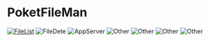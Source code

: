 PoketFileMan
===============

[![FileList]([1.jpg](https://github.com/HanDingTechX/PoketFileMan/blob/d070ee4af2e230bb138f49ef84f289f5b56aea87/1.png))](https://github.com/HanDingTechX/PoketFileMan/blob/d070ee4af2e230bb138f49ef84f289f5b56aea87/1.png)
![FileDete]([2.jpg](https://github.com/HanDingTechX/PoketFileMan/blob/d070ee4af2e230bb138f49ef84f289f5b56aea87/2.png))
![AppServer]([3.jpg](https://github.com/HanDingTechX/PoketFileMan/blob/d070ee4af2e230bb138f49ef84f289f5b56aea87/3.png))
![Other]([4.jpg](https://github.com/HanDingTechX/PoketFileMan/blob/d070ee4af2e230bb138f49ef84f289f5b56aea87/4.png))
![Other]([5.jpg](https://github.com/HanDingTechX/PoketFileMan/blob/d070ee4af2e230bb138f49ef84f289f5b56aea87/5.png))
![Other]([6.jpg](https://github.com/HanDingTechX/PoketFileMan/blob/d070ee4af2e230bb138f49ef84f289f5b56aea87/6.png))
![Other]([7.jpg](https://github.com/HanDingTechX/PoketFileMan/blob/d070ee4af2e230bb138f49ef84f289f5b56aea87/7.png))
